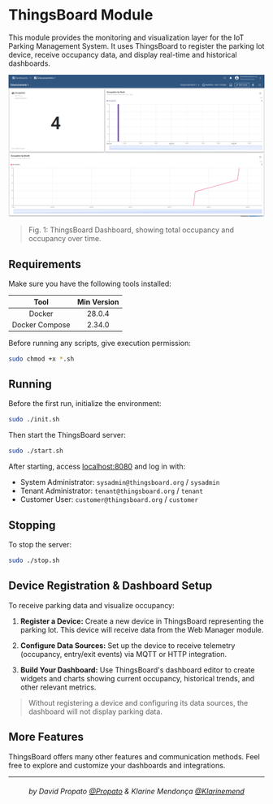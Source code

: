 # ThingsBoard Module

This module provides the monitoring and visualization layer for the IoT Parking Management System. It uses ThingsBoard to register the parking lot device, receive occupancy data, and display real-time and historical dashboards.

![ThingsBoard Dashboard](./assets/dashboard.png)

> Fig. 1: ThingsBoard Dashboard, showing total occupancy and occupancy over time.

## Requirements

Make sure you have the following tools installed:

|      Tool      | Min Version |
| :------------: | :---------: |
|     Docker     |   28.0.4    |
| Docker Compose |   2.34.0    |

Before running any scripts, give execution permission:

```bash
sudo chmod +x *.sh
```

## Running

Before the first run, initialize the environment:

```bash
sudo ./init.sh
```

Then start the ThingsBoard server:

```bash
sudo ./start.sh
```

After starting, access [localhost:8080](http://localhost:8080) and log in with:

-   System Administrator: `sysadmin@thingsboard.org` / `sysadmin`
-   Tenant Administrator: `tenant@thingsboard.org` / `tenant`
-   Customer User: `customer@thingsboard.org` / `customer`

## Stopping

To stop the server:

```bash
sudo ./stop.sh
```

## Device Registration & Dashboard Setup

To receive parking data and visualize occupancy:

1. **Register a Device:**
   Create a new device in ThingsBoard representing the parking lot.
   This device will receive data from the Web Manager module.

2. **Configure Data Sources:**
   Set up the device to receive telemetry (occupancy, entry/exit events) via MQTT or HTTP integration.

3. **Build Your Dashboard:**
   Use ThingsBoard's dashboard editor to create widgets and charts showing current occupancy, historical trends, and other relevant metrics.

> Without registering a device and configuring its data sources, the dashboard will not display parking data.

## More Features

ThingsBoard offers many other features and communication methods. Feel free to explore and customize your dashboards and integrations.

---

<h6 align="center">by David Propato <a href="https://github.com/Propato">@Propato</a> & Klarine Mendonça <a href="https://github.com/Klarinemend">@Klarinemend</a></h6>
